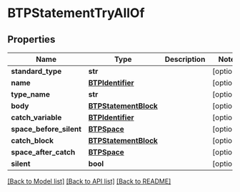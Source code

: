 # BTPStatementTryAllOf

## Properties
Name | Type | Description | Notes
------------ | ------------- | ------------- | -------------
**standard_type** | **str** |  | [optional] 
**name** | [**BTPIdentifier**](BTPIdentifier.md) |  | [optional] 
**type_name** | **str** |  | [optional] 
**body** | [**BTPStatementBlock**](BTPStatementBlock.md) |  | [optional] 
**catch_variable** | [**BTPIdentifier**](BTPIdentifier.md) |  | [optional] 
**space_before_silent** | [**BTPSpace**](BTPSpace.md) |  | [optional] 
**catch_block** | [**BTPStatementBlock**](BTPStatementBlock.md) |  | [optional] 
**space_after_catch** | [**BTPSpace**](BTPSpace.md) |  | [optional] 
**silent** | **bool** |  | [optional] 

[[Back to Model list]](../README.md#documentation-for-models) [[Back to API list]](../README.md#documentation-for-api-endpoints) [[Back to README]](../README.md)


